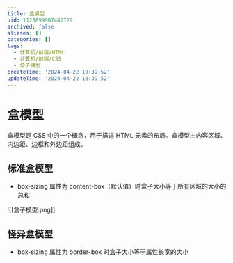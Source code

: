 ```yaml
---
title: 盒模型
uid: 1125899907442729
archived: false
aliases: []
categories: []
tags:
  - 计算机/前端/HTML
  - 计算机/前端/CSS
  - 盒子模型
createTime: '2024-04-22 10:39:52'
updateTime: '2024-04-22 10:39:52'
---
```


# 盒模型

盒模型是 CSS 中的一个概念，用于描述 HTML 元素的布局。盒模型由内容区域、内边距、边框和外边距组成。

## 标准盒模型

- box-sizing 属性为 content-box（默认值）时盒子大小等于所有区域的大小的总和

![[盒子模型.png]]

## 怪异盒模型

- box-sizing 属性为 border-box 时盒子大小等于属性长宽的大小
